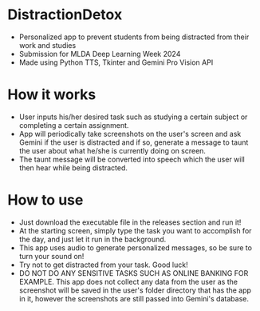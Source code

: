 # DistractionDetox
- Personalized app to prevent students from being distracted from their work and studies
- Submission for MLDA Deep Learning Week 2024
- Made using Python TTS, Tkinter and Gemini Pro Vision API

# How it works
- User inputs his/her desired task such as studying a certain subject or completing a certain assignment.
- App will periodically take screenshots on the user's screen and ask Gemini if the user is distracted and if so, generate a message to taunt the user about what he/she is currently doing on screen.
- The taunt message will be converted into speech which the user will then hear while being distracted.

# How to use
- Just download the executable file in the releases section and run it!
- At the starting screen, simply type the task you want to accomplish for the day, and just let it run in the background.
- This app uses audio to generate personalized messages, so be sure to turn your sound on!
- Try not to get distracted from your task. Good luck!
- DO NOT DO ANY SENSITIVE TASKS SUCH AS ONLINE BANKING FOR EXAMPLE. This app does not collect any data from the user as the screenshot will be saved in the user's folder directory that has the app in it, however the screenshots are still passed into Gemini's database.
